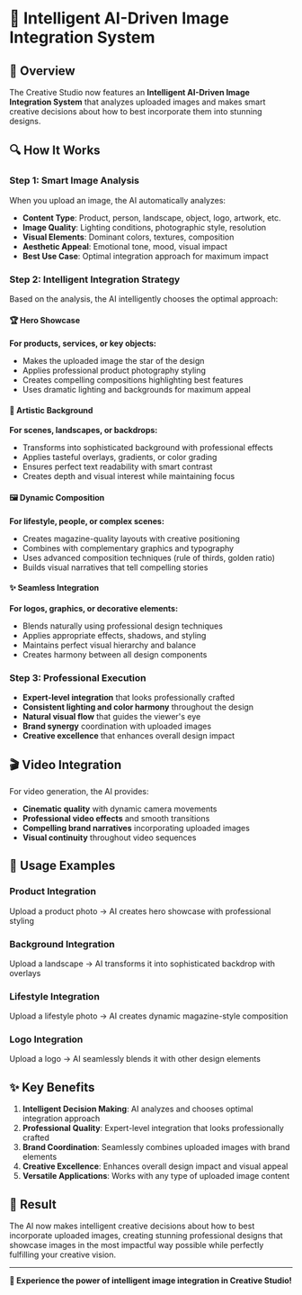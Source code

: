 # 🧠 Intelligent AI-Driven Image Integration System

## 🎯 Overview

The Creative Studio now features an **Intelligent AI-Driven Image Integration System** that analyzes uploaded images and makes smart creative decisions about how to best incorporate them into stunning designs.

## 🔍 How It Works

### Step 1: Smart Image Analysis
When you upload an image, the AI automatically analyzes:
- **Content Type**: Product, person, landscape, object, logo, artwork, etc.
- **Image Quality**: Lighting conditions, photographic style, resolution
- **Visual Elements**: Dominant colors, textures, composition
- **Aesthetic Appeal**: Emotional tone, mood, visual impact
- **Best Use Case**: Optimal integration approach for maximum impact

### Step 2: Intelligent Integration Strategy
Based on the analysis, the AI intelligently chooses the optimal approach:

#### 🏆 Hero Showcase
**For products, services, or key objects:**
- Makes the uploaded image the star of the design
- Applies professional product photography styling
- Creates compelling compositions highlighting best features
- Uses dramatic lighting and backgrounds for maximum appeal

#### 🎨 Artistic Background
**For scenes, landscapes, or backdrops:**
- Transforms into sophisticated background with professional effects
- Applies tasteful overlays, gradients, or color grading
- Ensures perfect text readability with smart contrast
- Creates depth and visual interest while maintaining focus

#### 🖼️ Dynamic Composition
**For lifestyle, people, or complex scenes:**
- Creates magazine-quality layouts with creative positioning
- Combines with complementary graphics and typography
- Uses advanced composition techniques (rule of thirds, golden ratio)
- Builds visual narratives that tell compelling stories

#### ✨ Seamless Integration
**For logos, graphics, or decorative elements:**
- Blends naturally using professional design techniques
- Applies appropriate effects, shadows, and styling
- Maintains perfect visual hierarchy and balance
- Creates harmony between all design components

### Step 3: Professional Execution
- **Expert-level integration** that looks professionally crafted
- **Consistent lighting and color harmony** throughout the design
- **Natural visual flow** that guides the viewer's eye
- **Brand synergy** coordination with uploaded images
- **Creative excellence** that enhances overall design impact

## 🎬 Video Integration

For video generation, the AI provides:
- **Cinematic quality** with dynamic camera movements
- **Professional video effects** and smooth transitions
- **Compelling brand narratives** incorporating uploaded images
- **Visual continuity** throughout video sequences

## 🚀 Usage Examples

### Product Integration
Upload a product photo → AI creates hero showcase with professional styling

### Background Integration  
Upload a landscape → AI transforms it into sophisticated backdrop with overlays

### Lifestyle Integration
Upload a lifestyle photo → AI creates dynamic magazine-style composition

### Logo Integration
Upload a logo → AI seamlessly blends it with other design elements

## ✨ Key Benefits

1. **Intelligent Decision Making**: AI analyzes and chooses optimal integration approach
2. **Professional Quality**: Expert-level integration that looks professionally crafted
3. **Brand Coordination**: Seamlessly combines uploaded images with brand elements
4. **Creative Excellence**: Enhances overall design impact and visual appeal
5. **Versatile Applications**: Works with any type of uploaded image content

## 🎯 Result

The AI now makes intelligent creative decisions about how to best incorporate uploaded images, creating stunning professional designs that showcase images in the most impactful way possible while perfectly fulfilling your creative vision.

---

**🎉 Experience the power of intelligent image integration in Creative Studio!**

